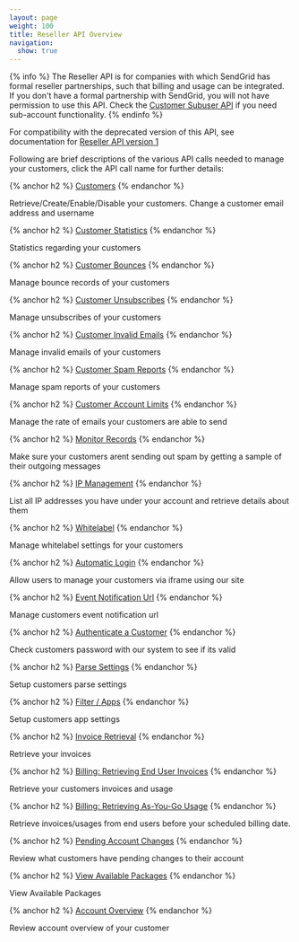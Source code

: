 ```yaml
---
layout: page
weight: 100
title: Reseller API Overview
navigation:
  show: true
---
```


{% info %} The Reseller API is for companies with which SendGrid has formal reseller partnerships, such that billing and usage can be integrated. If you don't have a formal partnership with SendGrid, you will not have permission to use this API. Check the [Customer Subuser API]({{root_url}}/API_Reference/Customer_Subuser_API/index.html) if you need sub-account functionality. {% endinfo %}


For compatibility with the deprecated version of this API, see documentation for [Reseller API version 1]({{root_url}}v1_(deprecated)/index.html)

Following are brief descriptions of the various API calls needed to manage your customers, click the API call name for further details:


{% anchor h2 %} [Customers](customer_management.html "Customer Management") {% endanchor %}


Retrieve/Create/Enable/Disable your customers. Change a customer email address and username


{% anchor h2 %} [Customer Statistics](customer_statistics.html "Customer Statistics") {% endanchor %}


Statistics regarding your customers


{% anchor h2 %} [Customer Bounces](customer_bounces.html "Customer Bounces") {% endanchor %}


Manage bounce records of your customers


{% anchor h2 %} [Customer Unsubscribes](customer_unsubscribes.html "Customer Unsubscribes") {% endanchor %}


Manage unsubscribes of your customers


{% anchor h2 %} [Customer Invalid Emails](customer_invalid_emails.html "Customer Invalid Emails") {% endanchor %}


Manage invalid emails of your customers


{% anchor h2 %} [Customer Spam Reports](customer_spam_reports.html "Customer Spam Reports") {% endanchor %}


Manage spam reports of your customers


{% anchor h2 %} [Customer Account Limits](customer_account_limits.html "Customer Account Limits") {% endanchor %}


Manage the rate of emails your customers are able to send


{% anchor h2 %} [Monitor Records](monitor_records.html "Monitor Records") {% endanchor %}


Make sure your customers arent sending out spam by getting a sample of their outgoing messages


{% anchor h2 %} [IP Management](ip_management.html "IP Management") {% endanchor %}


List all IP addresses you have under your account and retrieve details about them


{% anchor h2 %} [Whitelabel](whitelabel.html "Whitelabel") {% endanchor %}


Manage whitelabel settings for your customers


{% anchor h2 %} [Automatic Login](automatic_login.html "Automatic Login") {% endanchor %}


Allow users to manage your customers via iframe using our site


{% anchor h2 %} [Event Notification Url](event_notification_url.html "Event Notification Url") {% endanchor %}


Manage customers event notification url


{% anchor h2 %} [Authenticate a Customer](authenticate_a_customer.html "Authenticate a Customer") {% endanchor %}


Check customers password with our system to see if its valid


{% anchor h2 %} [Parse Settings](parse_settings.html "Parse Settings") {% endanchor %}


Setup customers parse settings


{% anchor h2 %} [Filter / Apps](apps.html "Filter / Apps") {% endanchor %}


Setup customers app settings


{% anchor h2 %} [Invoice Retrieval](invoice_retrieval.html "Invoice Retrieval") {% endanchor %}


Retrieve your invoices


{% anchor h2 %} [Billing: Retrieving End User Invoices](billing_retrieving_end_users_invoices_usage.html "Retrieving End User Invoices") {% endanchor %}


Retrieve your customers invoices and usage


{% anchor h2 %} [Billing: Retrieving As-You-Go Usage](billing_retrieving_as_you_go_usage.html "Retrieving As-You-Go Usage") {% endanchor %}


Retrieve invoices/usages from end users before your scheduled billing date.


{% anchor h2 %} [Pending Account Changes](pending_account_changes.html "Pending Account Changes") {% endanchor %}


Review what customers have pending changes to their account


{% anchor h2 %} [View Available Packages](view_available_packages.html "View Available Packages") {% endanchor %}


View Available Packages


{% anchor h2 %} [Account Overview](account_overview.html "Account Overview") {% endanchor %}


Review account overview of your customer
